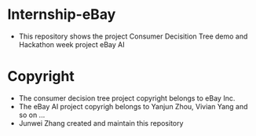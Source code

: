 # Internship-eBay
* This repository shows the project Consumer Decisition Tree demo and Hackathon week project eBay AI

# Copyright
* The consumer decision tree project copyright belongs to eBay Inc.
* The eBay AI project copyrigh belongs to  Yanjun Zhou, Vivian Yang and so on ...
* Junwei Zhang created and maintain this repository
